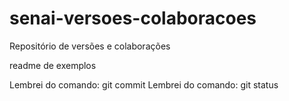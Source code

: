 ﻿# senai-versoes-colaboracoes
Repositório de versões e colaborações

readme de exemplos

Lembrei do comando: git commit
Lembrei do comando: git status

